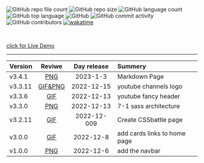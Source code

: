 ![GitHub repo file count](https://img.shields.io/github/directory-file-count/AlexEG/alexeg.github.io?&style=plastic)  ![GitHub repo size](https://img.shields.io/github/repo-size/AlexEG/alexeg.github.io?color=%23ff0055&style=plastic) ![GitHub language count](https://img.shields.io/github/languages/count/AlexEG/alexeg.github.io?style=plastic)  ![GitHub top language](https://img.shields.io/github/languages/top/AlexEG/alexeg.github.io?color=%239900ff&style=plastic)  ![GitHub](https://img.shields.io/github/license/AlexEG/alexeg.github.io?color=%2300dd&style=plastic)  ![GitHub commit activity](https://img.shields.io/github/commit-activity/m/AlexEG/alexeg.github.io?color=%2330ff30&style=plastic)   ![GitHub contributors](https://img.shields.io/github/contributors/AlexEG/alexeg.github.io?color=%23cc0000&style=plastic)  [![wakatime](https://wakatime.com/badge/user/fbdfdc0f-d449-43dc-8090-ced03a22fe8c/project/4b792bf0-7703-4fb4-a2b8-8d99db6031ac.svg)](https://wakatime.com/badge/user/fbdfdc0f-d449-43dc-8090-ced03a22fe8c/project/4b792bf0-7703-4fb4-a2b8-8d99db6031ac)
 
<br>

[click for Live Demo](https://alexeg.github.io/)

<hr>

| Version |                                                            Reviwe                                                            | Day release | Summery                      |
| :------ | :--------------------------------------------------------------------------------------------------------------------------: | :---------: | :--------------------------- |
| v3.4.1  |    [PNG](https://github.com/AlexEG/Projects__History/blob/main/alexeg.github.io/Version__History/v3.4.1/README.md.md)    |  2023-1-3   | Markdown Page                |
| v3.3.11 |   [GIF&PNG](https://github.com/AlexEG/Projects__History/blob/main/alexeg.github.io/Version__History/v3.3.11/README.md.md)    | 2022-12-15  | youtube channels logo        |
| v3.3.6  |      [GIF](https://github.com/AlexEG/Projects__History/blob/main/alexeg.github.io/Version__History/v3.3.6/README.md.md)      | 2022-12-13  | youtube fancy header         |
| v3.3.0  |      [PNG](https://github.com/AlexEG/Projects__History/blob/main/alexeg.github.io/Version__History/v3.3.0/README.md.md)      | 2022-12-13  | 7-1 sass architecture        |
| v3.2.11 | [GIF](https://github.com/AlexEG/Projects__History/blob/main/alexeg.github.io/Version__History/v3.1.1%20v3.2.11/README.md.md) | 2022-12-009 | Create CSSbattle page        |
| v3.0.0  |      [GIF](https://github.com/AlexEG/Projects__History/blob/main/alexeg.github.io/Version__History/v3.0.0/README.md.md)      |  2022-12-8  | add cards links to home page |
| v1.0.0  |      [PNG](https://github.com/AlexEG/Projects__History/blob/main/alexeg.github.io/Version__History/v1.0.0/README.md.md)      |  2022-12-6  | add the navbar               |
